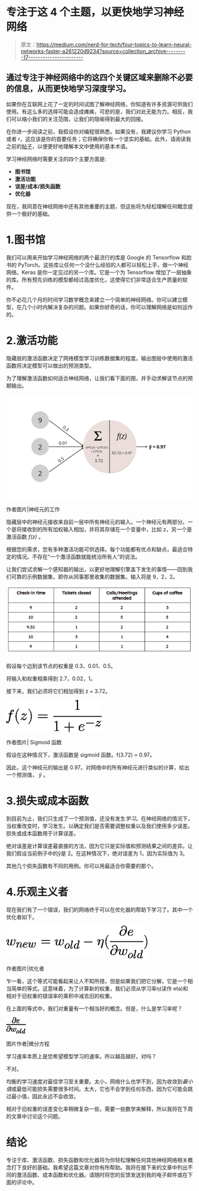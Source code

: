 # 专注于这 4 个主题，以更快地学习神经网络

> 原文：<https://medium.com/nerd-for-tech/four-topics-to-learn-neural-networks-faster-a261220d9234?source=collection_archive---------17----------------------->

## 通过专注于神经网络中的这四个关键区域来删除不必要的信息，从而更快地学习深度学习。

如果你在互联网上花了一定的时间试图了解神经网络，你知道有许多资源可供我们使用。有这么多的选择可能会造成瘫痪，可悲的是，我们对此无能为力。相反，我们可以缩小我们的关注范围，让我们的隐喻得到最大的回报。

在你进一步阅读之前，我假设你对编程很熟悉。如果没有，我建议你学习 Python 或者 r，这应该是你的首要任务；它将确保你有一个坚实的基础。此外，请阅读我之前的[帖子](/nerd-for-tech/a-neural-network-is-just-a-glorified-math-equation-a13b3b220abb)，以便更好地理解本文中使用的基本术语。

学习神经网络时需要关注的四个主要方面是:

*   **图书馆**
*   **激活功能**
*   **误差/成本/损失函数**
*   **优化器**

现在，我同意在神经网络中还有其他重要的主题，但这些将为轻松理解任何概念提供一个极好的基础。

# 1.图书馆

我们可以用来开始学习神经网络的两个最流行的库是 Google 的 Tensorflow 和脸书的 PyTorch。这些库让任何一个没什么经验的人都可以轻松上手，做一个神经网络。Keras 是你一定见过的另一个库。它是一个为 Tensorflow 增加了一层抽象的库。所有预先训练的模型都经过高度优化，这使得它们非常适合生产质量的软件。

你不必花几个月的时间学习数学概念来建立一个简单的神经网络。你可以建立模型，在几个小时内解决复杂的问题。如果你好奇的话，你可以理解网络是如何运作的。

# 2.激活功能

隐藏层的激活函数决定了网络模型学习训练数据集的程度。输出图层中使用的激活函数将决定模型可以做出的预测类型。

为了理解激活函数如何适合神经网络，让我们看下面的图，并手动求解该节点的预期输出。

![](img/016c55225107b387b6c79141918f608a.png)

作者图片|神经元的工作

隐藏层中的神经元接收来自前一层中所有神经元的输入。一个神经元有两部分。一个是将接收到的所有加权输入相加，并将其存储在一个变量中，比如 z，另一个是激活函数 *f(z)* 。

根据您的需求，您有多种激活功能可供选择。每个功能都有优点和缺点，最适合特定的情况。不存在“一个激活函数就能统治所有人”的说法。

让我们尝试求解一个感知器的输出，以更好地理解引擎盖下发生的事情——回到我们可靠的示例数据集，即你从同事那里收集的数据集。输入将是 9，2，2。

![](img/6e3f5e8de7501b09ae6f5b5b95e09911.png)

假设每个边到该节点的权重是 0.3、0.01、0.5。

将输入和权重相乘得到 2.7，0.02，1。

接下来，我们必须将它们相加得到 z = 3.72。

![](img/9e1c6ad8c0a6cdc9612abe8dbe1795df.png)

作者图片| Sigmoid 函数

假设在这种情况下，激活函数是 sigmoid 函数。f(3.72) = 0.97。

因此，这个神经元的输出是 0.97。对网络中的所有神经元进行类似的计算，给出一个预测值， *ŷ* 。

# 3.损失或成本函数

到目前为止，我们只生成了一个预测值，还没有发生*学习*。在神经网络的情况下，当权重改变时，学习发生。以确定我们是否需要调整权重以及我们使用多少误差。损失或成本函数用于计算误差。

绝对误差是计算误差最直接的方法，因为它只是实际值和预测结果之间的差异。让我们假设当前例子中的ŷ是 2。在这种情况下，绝对误差为 1，因为实际值为 3。

其他几个损失函数有不同的用例。你可以用最适合你需要的那个。

# 4.乐观主义者

现在我们有了一个错误，我们的网络终于可以在优化器的帮助下学习了。其中一个优化者如下。

![](img/1da8a7ae064d9299988f626c03a4dc8f.png)

作者图片|优化者

乍一看，这个等式可能看起来让人不知所措，但是如果我们把它分解，它是一个相当简单的等式。这意味着，为了计算新的权重，我们必须从学习率η(读作 eta)和相对于旧权重的错误率的乘积中减去旧的权重。

在上面的等式中，我们对重量有一个相当好的概念。但是，什么是学习率呢？

![](img/d3d950f57534ba81f1fd982fac9a18b5.png)

图片作者|微分方程

学习速率本质上是您希望模型学习的速率。所以越高越好。对吗？

不对。

均衡的学习速度对最佳学习至关重要。太小，网络什么也学不到，因为收敛到*最小值*或最低可能损失需要很多时间。太大，它也不会学到任何东西，因为它可能会跳过最小值，因此永远不会收敛。

相对于旧权重的误差变化率稍微复杂一些，需要一些数学来解释，所以我将在下周的文章中讨论这个问题。

# 结论

专注于库、激活函数、损失函数和优化器将为你轻松理解任何其他神经网络相关概念打下良好的基础。我希望这篇文章对你有所帮助。我将在接下来的文章中列出不同的激活函数、成本函数和优化器。请随时将您的反馈发送到我的电子邮件或在下面的评论中。